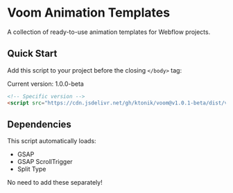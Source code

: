 # Voom Animation Templates

A collection of ready-to-use animation templates for Webflow projects.

## Quick Start

Add this script to your project before the closing `</body>` tag:


Current version: 1.0.0-beta
```html
<!-- Specific version -->
<script src="https://cdn.jsdelivr.net/gh/ktonik/voom@v1.0.1-beta/dist/voom-demo.min.js"></script>
```

## Dependencies
This script automatically loads:
- GSAP
- GSAP ScrollTrigger
- Split Type

No need to add these separately!